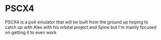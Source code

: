 # PSCX4
PSCX4 is a ps4 emulator that will be built from the ground up hoping to catch up with Alex with his orbital project and Spine but I'm mainly focused on getting it to even work
